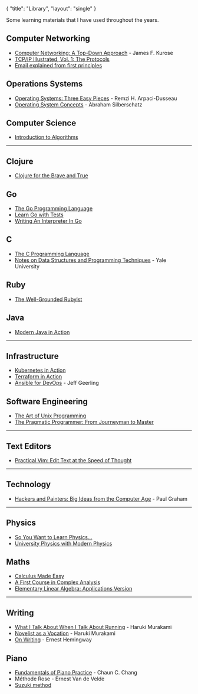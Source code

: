 {
   "title": "Library",
   "layout": "single"
}

Some learning materials that I have used throughout the years.

## Computer Networking

+ [Computer Networking: A Top-Down
  Approach](https://www.goodreads.com/book/show/83847.Computer_Networking) - James F. Kurose
+ [TCP/IP Illustrated, Vol. 1: The Protocols](https://www.goodreads.com/book/show/505560.TCP_IP_Illustrated_Vol_1)
+ [Email explained from first principles](https://explained-from-first-principles.com/email/)
  
## Operations Systems

+ [Operating Systems: Three Easy
  Pieces](https://www.goodreads.com/book/show/17374825-operating-systems) - Remzi H. Arpaci-Dusseau
+ [Operating System
  Concepts](https://www.goodreads.com/book/show/83833.Operating_System_Concepts) - Abraham Silberschatz
  
## Computer Science

+ [Introduction to Algorithms](https://www.goodreads.com/book/show/108986.Introduction_to_Algorithms)
   
---

## Clojure

+ [Clojure for the Brave and True](https://www.braveclojure.com/)

## Go

+ [The Go Programming Language](https://www.goodreads.com/book/show/25080953-the-go-programming-language)
+ [Learn Go with Tests](https://quii.gitbook.io/learn-go-with-tests/)
+ [Writing An Interpreter In Go](https://interpreterbook.com/)

## C

+ [The C Programming Language](https://www.goodreads.com/book/show/515601.The_C_Programming_Language)
+ [Notes on Data Structures and Programming
  Techniques](https://cs.yale.edu/homes/aspnes/classes/223/notes.html) - Yale University

## Ruby

+ [The Well-Grounded Rubyist](https://www.goodreads.com/book/show/58355109-the-well-grounded-rubyist)

## Java

+ [Modern Java in Action](https://www.goodreads.com/book/show/46213396-modern-java-in-action)

---

## Infrastructure

+ [Kubernetes in Action](https://www.goodreads.com/book/show/34013922-kubernetes-in-action)
+ [Terraform in Action](https://www.goodreads.com/book/show/50542114-terraform-in-action)
+ [Ansible for
  DevOps](https://www.goodreads.com/book/show/27111284-ansible-for-devops) -
  Jeff Geerling


## Software Engineering

+ [The Art of Unix Programming](http://www.catb.org/~esr/writings/taoup/)
+ [The Pragmatic Programmer: From Journeyman to Master](https://www.goodreads.com/book/show/4099.The_Pragmatic_Programmer)

---

## Text Editors

+ [Practical Vim: Edit Text at the Speed of Thought](https://www.goodreads.com/book/show/13607232-practical-vim)


---

## Technology

+ [Hackers and Painters: Big Ideas from the Computer
  Age](https://www.goodreads.com/book/show/41793.Hackers_and_Painters) - Paul Graham

---

## Physics

+ [So You Want to Learn Physics...](https://www.susanrigetti.com/physics)
+ [University Physics with Modern Physics ](https://www.goodreads.com/book/show/125139.University_Physics_with_Modern_Physics)

## Maths

+ [Calculus Made Easy](https://calculusmadeeasy.org/)
+ [A First Course in Complex Analysis](https://www.goodreads.com/book/show/202442.A_First_Course_in_Complex_Analysis)
+ [Elementary Linear Algebra: Applications Version](https://www.goodreads.com/book/show/24123355-elementary-linear-algebra)

---

## Writing

+ [What I Talk About When I Talk About
  Running](https://www.goodreads.com/book/show/2195464.What_I_Talk_About_When_I_Talk_About_Running) -
  Haruki Murakami
+ [Novelist as a
  Vocation](https://www.goodreads.com/book/show/60623107-novelist-as-a-vocation) -
  Haruki Murakami
+ [On Writing](https://www.goodreads.com/book/show/42683.On_Writing) - Ernest Hemingway


## Piano

+ [Fundamentals of Piano
  Practice](https://fundamentals-of-piano-practice.readthedocs.io/) - Chaun C. Chang
+ Méthode Rose - Ernest Van de Velde
+ [Suzuki method](https://en.wikipedia.org/wiki/Suzuki_method)
